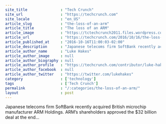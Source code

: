 ```yaml
---
site_title               : "Tech Crunch"
site_url                 : "https://techcrunch.com"
site_locale              : "en_US"
article_slug             : "the-loss-of-an-arm"
article_title            : "The loss of an ARM"
article_image            : "https://tctechcrunch2011.files.wordpress.com/2016/10/poundsblowing.jpg?w=764&h=400&crop=1"
article_url              : "https://techcrunch.com/2016/10/16/the-loss-of-an-arm/"
article_published_at     : "2016-10-16T11:00:03-02:00"
article_description      : "Japanese telecoms firm SoftBank recently acquired British microchip manufacturer ARM Holdings. ARM’s shareholders approved the $32 billion deal at the end..."
article_author_name      : "Luke Hakes"
article_author_image     : null
article_author_biography : null
article_author_profile   : "https://techcrunch.com/contributor/luke-hakes/"
article_author_facebook  : null
article_author_twitter   : "https://twitter.com/lukehakes"
category                 : ['technology']
tags                     : ['Tech Crunch']
permalink                : "/:categories/the-loss-of-an-arm/"
layout                   : post
---
```


Japanese telecoms firm SoftBank recently acquired British microchip manufacturer ARM Holdings. ARM’s shareholders approved the $32 billion deal at the end...
